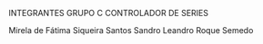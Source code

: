 INTEGRANTES GRUPO C CONTROLADOR DE SERIES

Mirela de Fátima Siqueira Santos
Sandro Leandro Roque Semedo